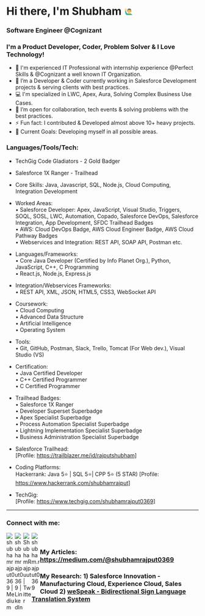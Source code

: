 # Hi there, I'm Shubham <img alt="https://github.com/shubhamrajput0369/requiredstuff/blob/main/boy_waving_hand.gif" width="22px" src="https://github.com/shubhamrajput0369/requiredstuff/blob/main/boy_waving_hand.gif" />

### Software Engineer @Cognizant
### I'm a Product Developer, Coder, Problem Solver & I Love Technology! 

- 🔭 I'm experienced IT Professional with internship experience @Perfect Skills & @Cognizant a well known IT Organization.
- 🌱 I’m a Developer & Coder currently working in Salesforce Development projects & serving clients with best practices.
- 💻 I'm specialized in LWC, Apex, Aura, Solving Complex Business Use Cases.
- 👯 I’m open for collaboration, tech events & solving problems with the best practices.
- ⚡ Fun fact: I contributed & Developed almost above 10+ heavy projects.
- 🥅 Current Goals: Developing myself in all possible areas.




### Languages/Tools/Tech:

- TechGig Code Gladiators - 2 Gold Badger </br>

- Salesforce 1X Ranger - Trailhead

- Core Skills: Java, Javascript, SQL, Node.js, Cloud Computing, Integration Development

- Worked Areas: </br>
• Salesforce Developer: Apex, JavaScript, Visual Studio, Triggers, SOQL, SOSL, LWC, Automation, Copado, Salesforce DevOps, Salesforce Integration, App Development, SFDC Trailhead Badges </br>
• AWS: Cloud DevOps Badge, AWS Cloud Engineer Badge, AWS Cloud Pathway Badges </br>
• Webservices and Integration: REST API, SOAP API, Postman etc. </br>

- Languages/Frameworks:</br> 
• Core Java Developer (Certified by Info Planet Org.), Python, JavaScript, C++, C Programming </br>
• React.js, Node.js, Express.js 

- Integration/Webservices Frameworks: </br>
• REST API, XML, JSON, HTML5, CSS3, WebSocket API

- Coursework: </br>
• Cloud Computing </br> • Advanced Data Structure </br>
• Artificial Intelligence  </br> • Operating System

- Tools:</br>
• Git, GitHub, Postman, Slack, Trello, Tomcat (For Web dev.), Visual Studio (VS) </br>

- Certification:</br>
• Java Certified Developer  </br>
• C++ Certified Programmer  </br>
• C Certified Programmer </br>

- Trailhead Badges: </br>
• Salesforce 1X Ranger </br>
• Developer Superset Superbadge </br>
• Apex Specialist Superbadge </br>
• Process Automation Specialist Superbadge </br>
• Lightning Implementation Specialist Superbadge </br>
• Business Administration Specialist Superbadge </br>

- Salesforce Trailhead: </br>
[Profile: https://trailblazer.me/id/rajputshubham] </br>

- Coding Platforms: </br>
Hackerrank: Java 5⭐ | SQL 5⭐| CPP 5⭐ (5 STAR)
[Profile: https://www.hackerrank.com/shubhamrajput] </br>

- TechGig: </br>
[Profile: https://www.techgig.com/shubhamrajput0369] </br>

---

### Connect with me:

[<img align="left" alt="shubhamrajput0369 | Medium" width="22px" src="https://cdn.jsdelivr.net/npm/simple-icons@v3/icons/medium.svg" />](https://medium.com/@shubhamrajput0369)
[<img align="left" alt="shubhamrajput0369 | LinkedIn" width="22px" src="https://cdn.jsdelivr.net/npm/simple-icons@v3/icons/linkedin.svg" />](https://www.linkedin.com/in/shubhamrajput0369)
[<img align="left" alt="ShubhamRajpuut | Twitter" width="22px" src="https://cdn.jsdelivr.net/npm/simple-icons@v3/icons/twitter.svg" />](https://twitter.com/ShubhamRajpuut)
[<img align="left" alt="shubham.rajput0369" width="22px" src="https://cdn.jsdelivr.net/npm/simple-icons@v3/icons/gmail.svg" />](mailto:shubham.rajput0369@gmail.com)

<br/>

### My Articles: https://medium.com/@shubhamrajput0369
### My Research: 1) Salesforce Innovation - Manufacturing Cloud, Experience Cloud, Sales Cloud 2) [weSpeak - Bidirectional Sign Language Translation System](https://www.internationaljournalofspecialeducation.com/submission/index.php/ijse/article/view/240)


